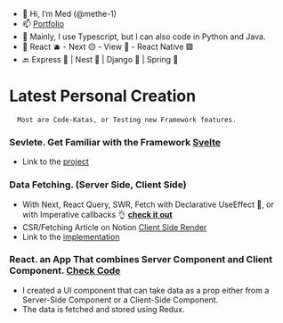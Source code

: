 - 👋 Hi, I’m Med (@methe-1)
- 📫 [Portfolio](https://methe-1.github.io/pf/)
- 👀 Mainly, I use Typescript, but I can also code in Python and Java.
- 🌱 React 🫐 - Next 🟡 - View 🐸 - React Native 🟪
- 🔙 Express 🌲 | Nest 🧧 | Django 🎋 | Spring 🍃

# Latest Personal Creation 
      Most are Code-Katas, or Testing new Framework features.

### Sevlete. Get Familiar with the Framework [Svelte](https://github.com/sveltejs/kit/tree/master/packages/create-svelte)
   - Link to the [project](https://svelte-fifa-qbu97afcp-methe.vercel.app)
### Data Fetching. (Server Side, Client Side) 
   - With Next, React Query, SWR, Fetch with Declarative UseEffect 🤮, or with Imperative callbacks 👌 [**check it out**](https://fifa-test-methe.vercel.app)
   - CSR/Fetching Article on Notion [Client Side Render](https://locrian-haddock-df9.notion.site/How-To-CSR-Client-Side-Render-Fetch-2bc490d5b4a9482c9f70e9283e680d50)
   - Link to the [implementation](https://fifa-test-methe.vercel.app)

### React. an App That combines Server Component and Client Component. [Check Code](https://github.com/methe-1/Next-Combine-SSR-With-SSG) 
- I created a UI component that can take data as a prop either from a Server-Side Component or a Client-Side Component. 
- The data is fetched and stored using Redux. 

